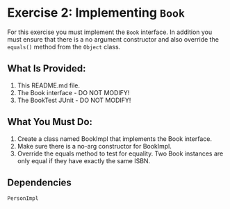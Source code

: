 # Exercise 2: Implementing `Book`

For this exercise you must implement the `Book` interface. In addition you must
ensure that there is a no argument constructor and also override the `equals()`
method from the `Object` class.

## What Is Provided:
1. This README.md file.
2. The Book interface - DO NOT MODIFY!
3. The BookTest JUnit - DO NOT MODIFY!

## What You Must Do:
1. Create a class named BookImpl that implements the Book interface.
2. Make sure there is a no-arg constructor for BookImpl.
3. Override the equals method to test for equality. Two Book instances
   are only equal if they have exactly the same ISBN.
   
## Dependencies
`PersonImpl`